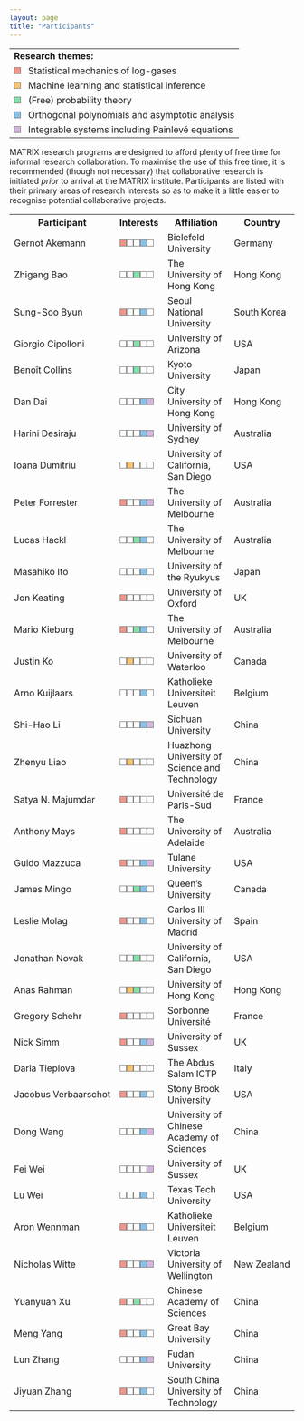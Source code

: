 ```yaml
---
layout: page
title: "Participants"
---
```

<style>
        table{overflow-y: hidden;}
        .t0{width: 10px; height: 10px; background-color:transparent; border: 1px solid gray; display: inline-block;}
        .t1{width: 10px; height: 10px; background-color:#f1948a; border: 1px solid gray; display: inline-block;}
        .t2{width: 10px; height: 10px; background-color:#f8c471; border: 1px solid gray; display: inline-block;}
        .t3{width: 10px; height: 10px; background-color:#82e0aa; border: 1px solid gray; display: inline-block;}
        .t4{width: 10px; height: 10px; background-color:#85c1e9; border: 1px solid gray; display: inline-block;}
        .t5{width: 10px; height: 10px; background-color:#d2b4de; border: 1px solid gray; display: inline-block;}
</style>
<body>
<table style="border-collapse: collapse; border: none;overflow-y: hidden;">
<tr style="border-collapse: collapse; border: none;">
        <td style="border-collapse: collapse; border: none; background: transparent"><b>Research themes:</b></td>
</tr>
<tr style="border-collapse: collapse; border: none;">
        <td style="border-collapse: collapse; border: none; background: transparent"><div id="rectangle" class="t1"></div> &nbsp; Statistical mechanics of log-gases</td>
</tr>
<tr style="border-collapse: collapse; border: none;">
        <td style="border-collapse: collapse; border: none; background: transparent"><div id="rectangle" class="t2"></div> &nbsp; Machine learning and statistical inference</td>
</tr>
<tr style="border-collapse: collapse; border: none;">
        <td style="border-collapse: collapse; border: none; background: transparent"><div id="rectangle" class="t3"></div> &nbsp; (Free) probability theory</td>
</tr>
<tr style="border-collapse: collapse; border: none;">
        <td style="border-collapse: collapse; border: none; background: transparent"><div id="rectangle" class="t4"></div> &nbsp; Orthogonal polynomials and asymptotic analysis</td>
</tr>
<tr style="border-collapse: collapse; border: none;">
        <td style="border-collapse: collapse; border: none; background: transparent"><div id="rectangle" class="t5"></div> &nbsp; Integrable systems including Painlevé equations</td>
</tr>
</table>

<p>MATRIX research programs are designed to afford plenty of free time for informal research collaboration. To maximise the use of this free time, it is recommended (though not necessary) that collaborative research is initiated <i>prior</i> to arrival at the MATRIX institute. Participants are listed with their primary areas of research interests so as to make it a little easier to recognise potential collaborative projects.</p>

<table>
<tr>
        <th>Participant</th>
        <th>Interests</th>
        <th>Affiliation</th>
        <th>Country</th>
</tr>
    <tr>
        <td>Gernot Akemann</td>
        <td style="white-space: nowrap;"><div id="rectangle" class="t1"></div><div id="rectangle" class="t0"></div><div id="rectangle" class="t0"></div><div id="rectangle" class="t4"></div><div id="rectangle" class="t0"></div></td>
        <td>Bielefeld University</td>
        <td>Germany</td>
    </tr>
    <tr>
        <td>Zhigang Bao</td>
        <td><div id="rectangle" class="t0"></div><div id="rectangle" class="t0"></div><div id="rectangle" class="t3"></div><div id="rectangle" class="t0"></div><div id="rectangle" class="t0"></div></td>
        <td>The University of Hong Kong</td>
        <td>Hong Kong</td>
    </tr>
    <tr>
        <td>Sung-Soo Byun</td>
        <td><div id="rectangle" class="t1"></div><div id="rectangle" class="t0"></div><div id="rectangle" class="t0"></div><div id="rectangle" class="t4"></div><div id="rectangle" class="t0"></div></td>
        <td>Seoul National University</td>
        <td style="white-space: nowrap;">South Korea</td>
    </tr>
    <tr>
        <td>Giorgio Cipolloni</td>
        <td><div id="rectangle" class="t0"></div><div id="rectangle" class="t0"></div><div id="rectangle" class="t3"></div><div id="rectangle" class="t0"></div><div id="rectangle" class="t0"></div></td>
        <td>University of Arizona</td>
        <td>USA</td>
    </tr>
    <tr>
        <td>Benoît Collins</td>
        <td><div id="rectangle" class="t0"></div><div id="rectangle" class="t0"></div><div id="rectangle" class="t3"></div><div id="rectangle" class="t0"></div><div id="rectangle" class="t0"></div></td>
        <td>Kyoto University</td>
        <td>Japan</td>
    </tr>
    <tr>
        <td>Dan Dai</td>
        <td><div id="rectangle" class="t0"></div><div id="rectangle" class="t0"></div><div id="rectangle" class="t0"></div><div id="rectangle" class="t4"></div><div id="rectangle" class="t5"></div></td>
        <td>City University of Hong Kong</td>
        <td>Hong Kong</td>
    </tr>
    <tr>
        <td>Harini Desiraju</td>
        <td><div id="rectangle" class="t0"></div><div id="rectangle" class="t0"></div><div id="rectangle" class="t0"></div><div id="rectangle" class="t4"></div><div id="rectangle" class="t5"></div></td>
        <td>University of Sydney</td>
        <td>Australia</td>
    </tr>
    <tr>
        <td>Ioana Dumitriu</td>
        <td><div id="rectangle" class="t0"></div><div id="rectangle" class="t2"></div><div id="rectangle" class="t0"></div><div id="rectangle" class="t0"></div><div id="rectangle" class="t0"></div></td>
        <td>University of California, San Diego</td>
        <td>USA</td>
    </tr>
    <tr>
        <td>Peter Forrester</td>
        <td><div id="rectangle" class="t1"></div><div id="rectangle" class="t0"></div><div id="rectangle" class="t0"></div><div id="rectangle" class="t4"></div><div id="rectangle" class="t5"></div></td>
        <td>The University of Melbourne</td>
        <td>Australia</td>
    </tr>
    <tr>
        <td>Lucas Hackl</td>
        <td><div id="rectangle" class="t0"></div><div id="rectangle" class="t0"></div><div id="rectangle" class="t3"></div><div id="rectangle" class="t4"></div><div id="rectangle" class="t0"></div></td>
        <td>The University of Melbourne</td>
        <td>Australia</td>
    </tr>
    <tr>
        <td>Masahiko Ito</td>
        <td><div id="rectangle" class="t0"></div><div id="rectangle" class="t0"></div><div id="rectangle" class="t0"></div><div id="rectangle" class="t4"></div><div id="rectangle" class="t0"></div></td>
        <td>University of the Ryukyus</td>
        <td>Japan</td>
    </tr>
    <tr>
        <td>Jon Keating</td>
        <td><div id="rectangle" class="t1"></div><div id="rectangle" class="t0"></div><div id="rectangle" class="t0"></div><div id="rectangle" class="t0"></div><div id="rectangle" class="t0"></div></td>
        <td>University of Oxford</td>
        <td>UK</td>
    </tr>
    <tr>
        <td>Mario Kieburg</td>
        <td><div id="rectangle" class="t1"></div><div id="rectangle" class="t0"></div><div id="rectangle" class="t3"></div><div id="rectangle" class="t4"></div><div id="rectangle" class="t0"></div></td>
        <td>The University of Melbourne</td>
        <td>Australia</td>
    </tr>
    <tr>
        <td>Justin Ko</td>
        <td><div id="rectangle" class="t0"></div><div id="rectangle" class="t2"></div><div id="rectangle" class="t0"></div><div id="rectangle" class="t0"></div><div id="rectangle" class="t0"></div></td>
        <td>University of Waterloo</td>
        <td>Canada</td>
    </tr>
    <tr>
        <td>Arno Kuijlaars</td>
        <td><div id="rectangle" class="t0"></div><div id="rectangle" class="t0"></div><div id="rectangle" class="t0"></div><div id="rectangle" class="t4"></div><div id="rectangle" class="t0"></div></td>
        <td>Katholieke Universiteit Leuven</td>
        <td>Belgium</td>
    </tr>
    <tr>
        <td>Shi-Hao Li</td>
        <td><div id="rectangle" class="t0"></div><div id="rectangle" class="t0"></div><div id="rectangle" class="t0"></div><div id="rectangle" class="t4"></div><div id="rectangle" class="t5"></div></td>
        <td>Sichuan University</td>
        <td>China</td>
    </tr>
    <tr>
        <td>Zhenyu Liao</td>
        <td><div id="rectangle" class="t0"></div><div id="rectangle" class="t2"></div><div id="rectangle" class="t0"></div><div id="rectangle" class="t0"></div><div id="rectangle" class="t0"></div></td>
        <td>Huazhong University of Science and Technology</td>
        <td>China</td>
    </tr>
    <tr>
        <td>Satya N. Majumdar</td>
        <td><div id="rectangle" class="t1"></div><div id="rectangle" class="t0"></div><div id="rectangle" class="t0"></div><div id="rectangle" class="t0"></div><div id="rectangle" class="t0"></div></td>
        <td>Université de Paris-Sud</td>
        <td>France</td>
    </tr>
    <tr>
        <td>Anthony Mays</td>
        <td><div id="rectangle" class="t1"></div><div id="rectangle" class="t0"></div><div id="rectangle" class="t0"></div><div id="rectangle" class="t0"></div><div id="rectangle" class="t0"></div></td>
        <td>The University of Adelaide</td>
        <td>Australia</td>
    </tr>
    <tr>
        <td>Guido Mazzuca</td>
        <td><div id="rectangle" class="t1"></div><div id="rectangle" class="t0"></div><div id="rectangle" class="t0"></div><div id="rectangle" class="t4"></div><div id="rectangle" class="t5"></div></td>
        <td>Tulane University</td>
        <td>USA</td>
    </tr>
    <tr>
        <td>James Mingo</td>
        <td><div id="rectangle" class="t0"></div><div id="rectangle" class="t0"></div><div id="rectangle" class="t3"></div><div id="rectangle" class="t4"></div><div id="rectangle" class="t0"></div></td>
        <td>Queen’s University</td>
        <td>Canada</td>
    </tr>
    <tr>
        <td>Leslie Molag</td>
        <td><div id="rectangle" class="t1"></div><div id="rectangle" class="t0"></div><div id="rectangle" class="t0"></div><div id="rectangle" class="t4"></div><div id="rectangle" class="t0"></div></td>
        <td>Carlos III University of Madrid</td>
        <td>Spain</td>
    </tr>
    <tr>
        <td>Jonathan Novak</td>
        <td><div id="rectangle" class="t0"></div><div id="rectangle" class="t0"></div><div id="rectangle" class="t3"></div><div id="rectangle" class="t0"></div><div id="rectangle" class="t0"></div></td>
        <td>University of California, San Diego</td>
        <td>USA</td>
    </tr>
    <tr>
        <td>Anas Rahman</td>
        <td><div id="rectangle" class="t0"></div><div id="rectangle" class="t2"></div><div id="rectangle" class="t3"></div><div id="rectangle" class="t0"></div><div id="rectangle" class="t0"></div></td>
        <td>University of Hong Kong</td>
        <td>Hong Kong</td>
    </tr>
    <tr>
        <td>Gregory Schehr</td>
        <td><div id="rectangle" class="t1"></div><div id="rectangle" class="t0"></div><div id="rectangle" class="t0"></div><div id="rectangle" class="t0"></div><div id="rectangle" class="t0"></div></td>
        <td>Sorbonne Université</td>
        <td>France</td>
    </tr>
    <tr>
        <td>Nick Simm</td>
        <td><div id="rectangle" class="t1"></div><div id="rectangle" class="t0"></div><div id="rectangle" class="t0"></div><div id="rectangle" class="t4"></div><div id="rectangle" class="t5"></div></td>
        <td>University of Sussex</td>
        <td>UK</td>
    </tr>
    <tr>
        <td>Daria Tieplova</td>
        <td><div id="rectangle" class="t0"></div><div id="rectangle" class="t2"></div><div id="rectangle" class="t0"></div><div id="rectangle" class="t0"></div><div id="rectangle" class="t0"></div></td>
        <td>The Abdus Salam ICTP</td>
        <td>Italy</td>
    </tr>
    <tr>
        <td style="white-space: nowrap;">Jacobus Verbaarschot</td>
        <td><div id="rectangle" class="t1"></div><div id="rectangle" class="t0"></div><div id="rectangle" class="t0"></div><div id="rectangle" class="t4"></div><div id="rectangle" class="t0"></div></td>
        <td>Stony Brook University</td>
        <td>USA</td>
    </tr>
    <tr>
        <td>Dong Wang</td>
        <td><div id="rectangle" class="t0"></div><div id="rectangle" class="t0"></div><div id="rectangle" class="t0"></div><div id="rectangle" class="t4"></div><div id="rectangle" class="t5"></div></td>
        <td>University of Chinese Academy of Sciences</td>
        <td>China</td>
    </tr>
    <tr>
        <td>Fei Wei</td>
        <td><div id="rectangle" class="t0"></div><div id="rectangle" class="t0"></div><div id="rectangle" class="t0"></div><div id="rectangle" class="t0"></div><div id="rectangle" class="t5"></div></td>
        <td>University of Sussex</td>
        <td>UK</td>
    </tr>
    <tr>
        <td>Lu Wei</td>
        <td><div id="rectangle" class="t0"></div><div id="rectangle" class="t0"></div><div id="rectangle" class="t0"></div><div id="rectangle" class="t4"></div><div id="rectangle" class="t0"></div></td>
        <td>Texas Tech University</td>
        <td>USA</td>
    </tr>
    <tr>
        <td>Aron Wennman</td>
        <td><div id="rectangle" class="t1"></div><div id="rectangle" class="t0"></div><div id="rectangle" class="t0"></div><div id="rectangle" class="t4"></div><div id="rectangle" class="t0"></div></td>
        <td>Katholieke Universiteit Leuven</td>
        <td>Belgium</td>
    </tr>
    <tr>
        <td>Nicholas Witte</td>
        <td><div id="rectangle" class="t1"></div><div id="rectangle" class="t0"></div><div id="rectangle" class="t0"></div><div id="rectangle" class="t4"></div><div id="rectangle" class="t5"></div></td>
        <td>Victoria University of Wellington</td>
        <td style="white-space: nowrap;">New Zealand</td>
    </tr>
    <tr>
        <td>Yuanyuan Xu</td>
        <td><div id="rectangle" class="t1"></div><div id="rectangle" class="t0"></div><div id="rectangle" class="t3"></div><div id="rectangle" class="t0"></div><div id="rectangle" class="t0"></div></td>
        <td>Chinese Academy of Sciences</td>
        <td>China</td>
    </tr>
    <tr>
        <td>Meng Yang</td>
        <td><div id="rectangle" class="t1"></div><div id="rectangle" class="t0"></div><div id="rectangle" class="t0"></div><div id="rectangle" class="t4"></div><div id="rectangle" class="t0"></div></td>
        <td>Great Bay University</td>
        <td>China</td>
    </tr>
    <tr>
        <td>Lun Zhang</td>
        <td><div id="rectangle" class="t0"></div><div id="rectangle" class="t0"></div><div id="rectangle" class="t0"></div><div id="rectangle" class="t4"></div><div id="rectangle" class="t5"></div></td>
        <td>Fudan University</td>
        <td>China</td>
    </tr>
    <tr>
        <td>Jiyuan Zhang</td>
        <td><div id="rectangle" class="t1"></div><div id="rectangle" class="t0"></div><div id="rectangle" class="t0"></div><div id="rectangle" class="t4"></div><div id="rectangle" class="t0"></div></td>
        <td>South China University of Technology</td>
        <td>China</td>
    </tr>
</table>
</body>

